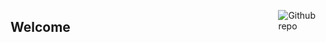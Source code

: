 ---
---

<!--
> [!IDEA] 热烈欢迎楚晨曦女士莅临本站！

## 欢迎来到开开曦曦的小院子😀 -->

[<img src="https://shuaikai-bucket0001.oss-cn-shanghai.aliyuncs.com/pic_bed/2025_2/avator-shinubi.png" style="max-width:15%;min-width:10%;float:right;" alt="Github repo" />](https://github.com/captainwc)

## Welcome
